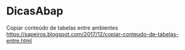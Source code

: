# DicasAbap

Copiar conteúdo de tabelas entre ambientes
https://sapeiros.blogspot.com/2017/12/copiar-conteudo-de-tabelas-entre.html

